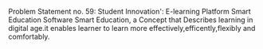 Problem Statement no. 59:
Student Innovation': E-learning Platform
Smart Education	Software
Smart Education, a Concept that Describes learning in digital age.it enables learner to learn more effectively,efficently,flexibly and comfortably.

